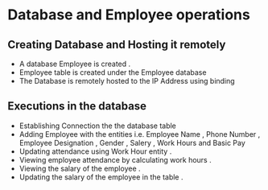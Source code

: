 # Database and Employee operations
## Creating Database and Hosting it remotely
 - A database Employee is created .
 - Employee table is created under the Employee database
 - The Database is remotely hosted to the IP Address using binding 
 
## Executions in the database
 - Establishing Connection the the database table
 - Adding Employee with the entities i.e. Employee Name , Phone Number , Employee Designation , Gender , Salery , Work Hours and Basic Pay
 - Updating attendance using Work Hour entity .
 - Viewing employee attendance by calculating work hours .
 - Viewing the salary of the employee .
 - Updating the salary of the employee in the table .
 
